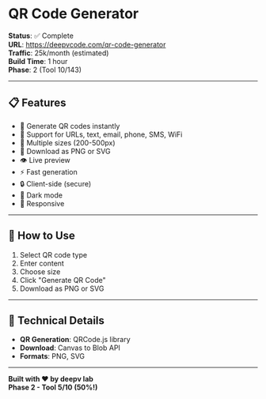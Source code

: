 # QR Code Generator

**Status**: ✅ Complete  
**URL**: https://deepvcode.com/qr-code-generator  
**Traffic**: 25k/month (estimated)  
**Build Time**: 1 hour  
**Phase**: 2 (Tool 10/143)

---

## 📋 **Features**

- 📱 Generate QR codes instantly
- 🔗 Support for URLs, text, email, phone, SMS, WiFi
- 📏 Multiple sizes (200-500px)
- 💾 Download as PNG or SVG
- 👁️ Live preview
- ⚡ Fast generation
- 🔒 Client-side (secure)
- 🌙 Dark mode
- 📱 Responsive

---

## 🚀 **How to Use**

1. Select QR code type
2. Enter content
3. Choose size
4. Click "Generate QR Code"
5. Download as PNG or SVG

---

## 🎨 **Technical Details**

- **QR Generation**: QRCode.js library
- **Download**: Canvas to Blob API
- **Formats**: PNG, SVG

---

**Built with ❤️ by deepv lab**  
**Phase 2 - Tool 5/10 (50%!)**

